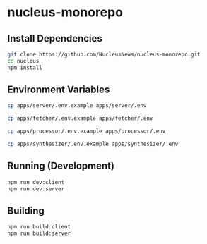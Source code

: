 # nucleus-monorepo

## Install Dependencies

```bash
git clone https://github.com/NucleusNews/nucleus-monorepo.git
cd nucleus
npm install
```

## Environment Variables

```bash
cp apps/server/.env.example apps/server/.env
```

```bash
cp apps/fetcher/.env.example apps/fetcher/.env
```

```bash
cp apps/processor/.env.example apps/processor/.env
```

```bash
cp apps/synthesizer/.env.example apps/synthesizer/.env
```

## Running (Development)

```bash
npm run dev:client
npm run dev:server
```

## Building

```bash
npm run build:client
npm run build:server
```
